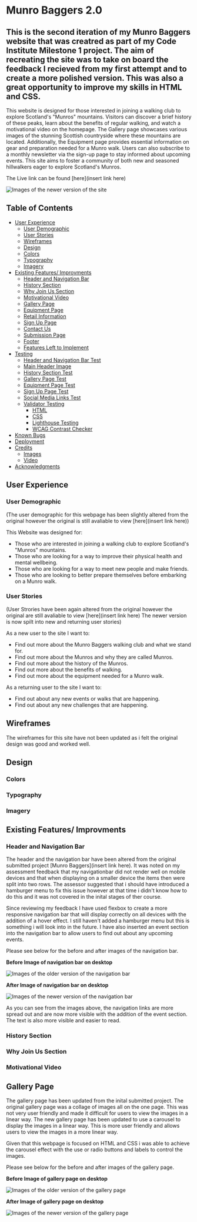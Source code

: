 # Munro Baggers 2.0

## This is the second iteration of my Munro Baggers website that was creatred as part of my Code Institute Milestone 1 project. The aim of recreating the site was to take on board the feedback I recieved from my first attempt and to create a more polished version. This was also a great opportunity to improve my skills in HTML and CSS.

This website is designed for those interested in joining a walking club to explore Scotland's "Munros" mountains. Visitors can discover a brief history of these peaks, learn about the benefits of regular walking, and watch a motivational video on the homepage. The Gallery page showcases various images of the stunning Scottish countryside where these mountains are located. Additionally, the Equipment page provides essential information on gear and preparation needed for a Munro walk. Users can also subscribe to a monthly newsletter via the sign-up page to stay informed about upcoming events. This site aims to foster a community of both new and seasoned hillwalkers eager to explore Scotland's Munros.

The Live link can be found [here](insert link here)

![Images of the newer version of the site]()

## Table of Contents

- [User Experience](#user-experience)
  - [User Demographic](#user-demographic)
  - [User Stories](#user-stories)
  - [Wireframes](#wireframes)
  - [Design](#design)
  - [Colors](#colors)
  - [Typography](#typography)
  - [Imagery](#imagery)
- [Existing Features/ Improvments](#existing-features-improvments)
  - [Header and Navigation Bar](#header-and-navigation-bar)
  - [History Section](#history-section)
  - [Why Join Us Section](#why-join-us-section)
  - [Motivational Video](#motivational-video)
  - [Gallery Page](#gallery-page)
  - [Equipment Page](#equipment-page)
  - [Retail Information](#retail-information)
  - [Sign Up Page](#sign-up-page)
  - [Contact Us](#contact-us)
  - [Submission Page](#submission-page)
  - [Footer](#footer)
  - [Features Left to Implement](#features-left-to-implement)
- [Testing](#testing)
  - [Header and Navigation Bar Test](#header-and-navigation-bar-test)
  - [Main Header Image](#main-header-image)
  - [History Section Test](#history-section-test)
  - [Gallery Page Test](#gallery-page-test)
  - [Equipment Page Test](#equipment-page-test)
  - [Sign Up Page Test](#sign-up-page-test)
  - [Social Media Links Test](#social-media-links-test)
  - [Validator Testing](#validator-testing)
    - [HTML](#html)
    - [CSS](#css)
    - [Lighthouse Testing](#lighthouse-testing)
    - [WCAG Contrast Checker](#wcag-contrast-checker)
- [Known Bugs](#known-bugs)
- [Deployment](#deployment)
- [Credits](#credits)
  - [Images](#images)
  - [Video](#video)
- [Acknowledgments](#acknowledgments)

## User Experience

### User Demographic
(The user demographic for this webpage has been slightly altered from the original however the original is still avaliable to view [here](insert link here))

This Website was designed for:
- Those who are interested in joining a walking club to explore Scotland's "Munros" mountains.
- Those who are looking for a way to improve their physical health and mental wellbeing.
- Those who are looking for a way to meet new people and make friends.
- Those who are looking to better prepare themselves before embarking on a Munro walk.

### User Stories
(User Strories have been again altered from the original however the original are still avaliable to view [here](insert link here)
The newer version is now spilt into new and returning user stories)

As a new user to the site I want to:
- Find out more about the Munro Baggers walking club and what we stand for.
- Find out more about the Munros and why they are called Munros.
- Find out more about the history of the Munros.
- Find out more about the benefits of walking.
- Find out more about the equipment needed for a Munro walk.

As a returning user to the site I want to:
- Find out about any new events or walks that are happening.
- Find out about any new challenges that are happening.

## Wireframes

The wireframes for this site have not been updated as i felt the original design was good and worked well.


## Design

### Colors  

### Typography

### Imagery

## Existing Features/ Improvments

### Header and Navigation Bar

The header and the navigation bar have been altered from the original submitted project [Munro Baggers](insert link here).
It was noted on my assessment feedback that my navigationbar did not render well on mobile devices and that when displaying on a smaller device the items then were split into two rows. The assessor suggested that i should have introduced a hamburger menu to fix this issue however at that time i didn't know how to do this and it was not covered in the inital stages of ther course.

Since reviewing my feedback I have used flexbox to create a more responsive navigation bar that will display correctly on all devices with the addition of a hover effect.
I still haven't added a hamburger menu but this is something i will look into in the future. I have also inserted an event section into the navigation bar to allow users to find out about any upcoming events.

Please see below for the before and after images of the navigation bar.

**Before Image of navigation bar on desktop**

![Images of the older version of the navigation bar](https://github.com/GreenNinjaBoy/Munros-Of-Scotland-2.0/blob/main/assets/README.md%20Images/old%20site%20images/header-nav-bar-image.png?raw=true)

**After Image of navigation bar on desktop**

![Images of the newer version of the navigation bar](https://raw.githubusercontent.com/GreenNinjaBoy/Munros-Of-Scotland-2.0/refs/heads/main/assets/README.md%20Images/updated%20images/Updated-Navbar.webp)

As you can see from the images above, the navigation links are more spread out and are now more visible with the addition of the event section. The text is also more visible and easier to read.

### History Section

### Why Join Us Section

### Motivational Video

## Gallery Page

The gallery page has been updated from the inital submitted project. The original gallery page was a collage of images all on the one page. This was not very user friendly and made it difficult for users to view the images in a linear way. The new gallery page has been updated to use a carousel to display the images in a linear way. This is more user friendly and allows users to view the images in a more linear way.

Given that this webpage is focused on HTML and CSS i was able to achieve the carousel effect with the use or radio buttons and labels to control the images.

Please see below for the before and after images of the gallery page.

**Before Image of gallery page on desktop**

![Images of the older version of the gallery page](https://github.com/GreenNinjaBoy/Munros-Of-Scotland-2.0/blob/main/assets/README.md%20Images/old%20site%20images/gallery-desktop-image.png?raw=true)

**After Image of gallery page on desktop**

![Images of the newer version of the gallery page](https://github.com/GreenNinjaBoy/Munros-Of-Scotland-2.0/blob/main/assets/README.md%20Images/updated%20images/new-gallery-page.webp.png?raw=true)











